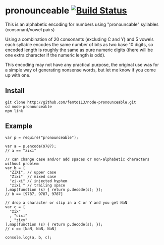 # pronounceable [![Build Status](https://secure.travis-ci.org/femto113/node-pronounceable.png)](http://travis-ci.org/femto113/node-pronounceable)

This is an alphabetic encoding for numbers using "pronouncable" syllables (consonant/vowel pairs)

Using a combination of 20 consonants (excluding C and Y) and 5 vowels each syllable encodes the same
number of bits as two base 10 digits, so encoded length is roughly the same as pure
numeric digits (there will be one extra character if the numeric length is odd).

This encoding may not have any practical purpose, the original use was for
a simple way of generating nonsense words, but let me know if you come up with one.  

## Install

    git clone http://github.com/femto113/node-pronounceable.git
    cd node-pronounceable
    npm link

## Example

    var p = require("pronounceable");

    var a = p.encode(9787);
    // a == "zixi"

    // can change case and/or add spaces or non-alphabetic characters without problem
    var b = [
      "ZIXI", // upper case
      "Zixi"  // mixed case
      "zi-xi" // injected hyphen
      "zixi " // trailing space
    ].map(function (s) { return p.decode(s); });
    // b == [9787, 9787, 9787]

    // drop a character or slip in a C or Y and you get NaN
    var c = [
      "zix"
      , "cixi"
      , "zixy"
    ].map(function (s) { return p.decode(s); });
    // c == [NaN, NaN, NaN]

    console.log(a, b, c);
